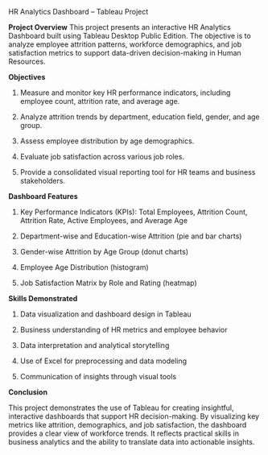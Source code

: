 HR Analytics Dashboard – Tableau Project

**Project Overview**
This project presents an interactive HR Analytics Dashboard built using Tableau Desktop Public Edition. The objective is to analyze employee attrition patterns, workforce demographics, and job satisfaction metrics to support data-driven decision-making in Human Resources.

**Objectives**

1. Measure and monitor key HR performance indicators, including employee count, attrition rate, and average age.

2. Analyze attrition trends by department, education field, gender, and age group.

3. Assess employee distribution by age demographics.

4. Evaluate job satisfaction across various job roles.

5. Provide a consolidated visual reporting tool for HR teams and business stakeholders.

**Dashboard Features**

1. Key Performance Indicators (KPIs): Total Employees, Attrition Count, Attrition Rate, Active Employees, and Average Age

2. Department-wise and Education-wise Attrition (pie and bar charts)

3. Gender-wise Attrition by Age Group (donut charts)

4. Employee Age Distribution (histogram)

5. Job Satisfaction Matrix by Role and Rating (heatmap)

**Skills Demonstrated**

1. Data visualization and dashboard design in Tableau

2. Business understanding of HR metrics and employee behavior

3. Data interpretation and analytical storytelling

4. Use of Excel for preprocessing and data modeling

5. Communication of insights through visual tools

**Conclusion**

This project demonstrates the use of Tableau for creating insightful, interactive dashboards that support HR decision-making. By visualizing key metrics like attrition, demographics, and job satisfaction, the dashboard provides a clear view of workforce trends. It reflects practical skills in business analytics and the ability to translate data into actionable insights.
